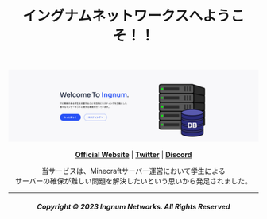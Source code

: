 <br />

<h1 align="center">イングナムネットワークスへようこそ！！</h1>

<br />

<p align="center">
  <a href="https://www.ingnum.net/"><img src="https://raw.githubusercontent.com/Ingnum/.github/main/profile/banner.png" alt="Banner" width="800px"></a>
</p>

<p align="center">
  <strong><a href="https://www.ingnum.net/">Official Website</a></strong> |
  <strong><a href="https://twitter.com/IngnumNet">Twitter</a></strong> |
  <strong><a href="https://discord.gg/dzryKXWSwF">Discord</a></strong>
</p>

<p align="center">
  当サービスは、Minecraftサーバー運営において学生による<br />
  サーバーの確保が難しい問題を解決したいという思いから発足されました。
</p>

-----

<h5 align="center">Copyright © 2023 Ingnum Networks. All Rights Reserved</h5>
